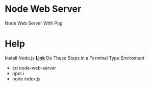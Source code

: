 # Node Web Server
 
 Node Web Server With Pug

 # Help

Install Node.js **[Link](https://nodejs.org/en/download/)**
Do These Steps in a Terminal Type Enviroment
- cd node-web-server
- npm i
- node index.js
